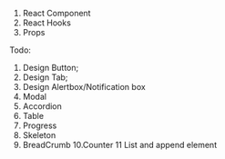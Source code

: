 1. React Component
2. React Hooks
3. Props

Todo:

1. Design Button;
2. Design Tab;
3. Design Alertbox/Notification box
4. Modal
5. Accordion
6. Table
7. Progress
8. Skeleton
9. BreadCrumb
10.Counter 
11 List and append element